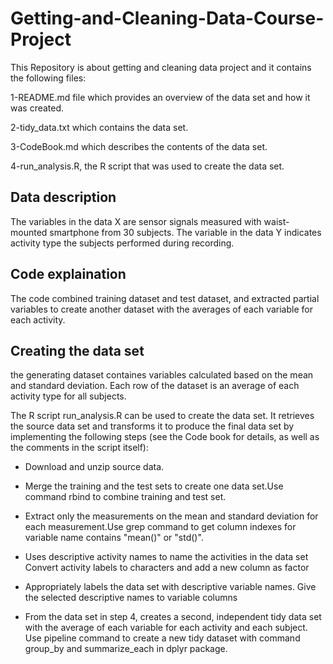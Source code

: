 # Getting-and-Cleaning-Data-Course-Project
This Repository is about getting and cleaning data project and it contains the following files:

  1-README.md file which provides an overview of the data set and how it was created.

  2-tidy_data.txt which contains the data set.

  3-CodeBook.md which describes the contents of the data set.

   4-run_analysis.R, the R script that was used to create the data set.
   
  ## Data description

The variables in the data X are sensor signals measured with waist-mounted smartphone from 30 subjects. The variable in the data Y indicates activity type the subjects performed during recording.

 ## Code explaination

The code combined training dataset and test dataset, and extracted partial variables to create another dataset with the averages of each variable for each activity.

## Creating the data set

 the generating dataset containes variables calculated based on the mean and standard deviation. Each row of the dataset is an average of each activity type for all subjects.
 
The R script run_analysis.R can be used to create the data set. It retrieves the source data set and transforms it to produce the final data set by implementing the following steps (see the Code book for details, as well as the comments in the script itself):

* Download and unzip source data.

* Merge the training and the test sets to create one data set.Use command rbind to combine training and test set.

* Extract only the measurements on the mean and standard deviation for each measurement.Use grep command to get column indexes for variable name contains "mean()" or "std()".

* Uses descriptive activity names to name the activities in the data set Convert activity labels to characters and add a new column as factor

* Appropriately labels the data set with descriptive variable names. Give the selected descriptive names to variable columns

* From the data set in step 4, creates a second, independent tidy data set with the average of each variable for each activity and each subject. Use pipeline command to create a new tidy dataset with command group_by and summarize_each in dplyr package.
